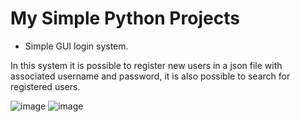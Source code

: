 # My Simple Python Projects

- Simple GUI login system.

In this system it is possible to register new users in a json file with associated username and password, it is also possible to search for registered users.

![image](https://user-images.githubusercontent.com/76064619/151447107-a0d0dfde-e28b-4e85-ad5c-38360a114d5e.png) ![image](https://user-images.githubusercontent.com/76064619/155371113-5130d383-550f-474b-a5fb-1687bbd050d8.png)



